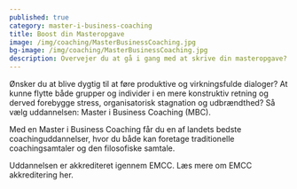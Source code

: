 ```yaml
---
published: true
category: master-i-business-coaching
title: Boost din Masteropgave
image: /img/coaching/MasterBusinessCoaching.jpg
bg-image: /img/coaching/MasterBusinessCoaching.jpg
description: Overvejer du at gå i gang med at skrive din masteropgave? – eller sidder du fast en skrivekløft og trænger til inspiration fra andre studerende og vejledere? Så deltag i vores kursus ‘Boost din masteropgave’!
---
```


Ønsker du at blive dygtig til at føre produktive og virkningsfulde dialoger? At kunne flytte både grupper og individer i en mere konstruktiv retning og derved forebygge stress, organisatorisk stagnation og udbrændthed? Så vælg uddannelsen: Master i Business Coaching (MBC).

Med en Master i Business Coaching får du en af landets bedste coachinguddannelser, hvor du både kan foretage traditionelle coachingsamtaler og den filosofiske samtale.

Uddannelsen er akkrediteret igennem EMCC. Læs mere om EMCC akkreditering her.